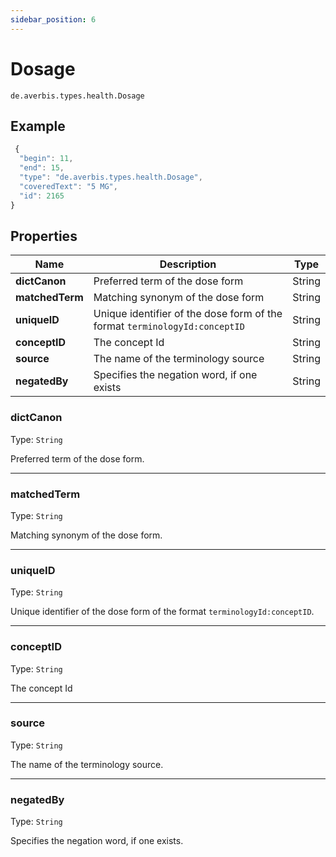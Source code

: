 ```yaml
---
sidebar_position: 6
---
```


# Dosage

`de.averbis.types.health.Dosage`

## Example

```js title="THE DOSAGE OBJECT"
 {
  "begin": 11,
  "end": 15,
  "type": "de.averbis.types.health.Dosage",
  "coveredText": "5 MG",
  "id": 2165
}
```

## Properties
<table>
  <thead>
    <tr>
      <th width="20%">Name</th>
      <th width="70%">Description</th>
       <th width="10%">Type</th>
    </tr>
  </thead>
  <tbody>
     <tr>
      <td><b>dictCanon</b></td>
      <td>Preferred term of the dose form</td>
      <td>String</td>
    </tr>
     <tr>
      <td><b>matchedTerm</b></td>
      <td>Matching synonym of the dose form</td>
      <td>String</td>
    </tr>
    <tr>
      <td><b>uniqueID</b></td>
      <td>Unique identifier of the dose form of the format <code>terminologyId:conceptID</code></td>
      <td>String</td>
    </tr>
    <tr>
      <td><b>conceptID</b></td>
      <td>The concept Id</td>
      <td>String</td>
    </tr>
    <tr>
      <td><b>source</b></td>
      <td>The name of the terminology source</td>
      <td>String</td>
    </tr>
    <tr>
      <td><b>negatedBy</b></td>
      <td>Specifies the negation word, if one exists</td>
      <td>String</td>
    </tr>
  

  </tbody>
</table>


### dictCanon 
Type: `String`

Preferred term of the dose form.

---

### matchedTerm
Type: `String`

Matching synonym of the dose form.

---

### uniqueID
Type: `String`

Unique identifier of the dose form of the format `terminologyId:conceptID`.

---


### conceptID
Type: `String`

The concept Id

---

### source
Type: `String`

The name of the terminology source.

---

### negatedBy
Type: `String`

Specifies the negation word, if one exists.







